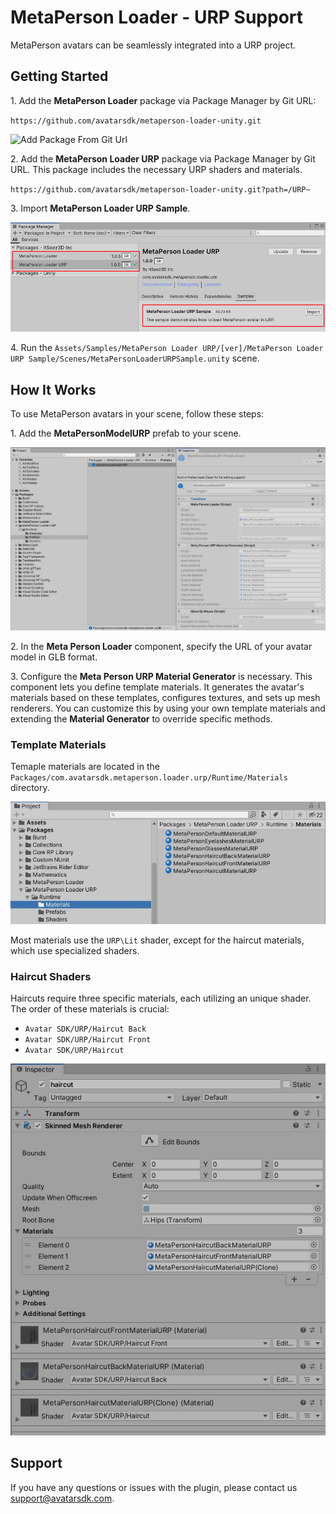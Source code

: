 # MetaPerson Loader - URP Support

MetaPerson avatars can be seamlessly integrated into a URP project.

## Getting Started

1\. Add the **MetaPerson Loader** package via Package Manager by Git URL:

`https://github.com/avatarsdk/metaperson-loader-unity.git`

![Add Package From Git Url](./Images/add_package_from_git_url.jpg "Add Package From Git Url")

2\. Add the **MetaPerson Loader URP** package via Package Manager by Git URL. This package includes the necessary URP shaders and materials.

`https://github.com/avatarsdk/metaperson-loader-unity.git?path=/URP~`

3\. Import **MetaPerson Loader URP Sample**.

![Import URP Sample](./Images/import_urp_sample.jpg "Import URP Sample")

4\. Run the `Assets/Samples/MetaPerson Loader URP/[ver]/MetaPerson Loader URP Sample/Scenes/MetaPersonLoaderURPSample.unity` scene.

## How It Works

To use MetaPerson avatars in your scene, follow these steps:

1\. Add the **MetaPersonModelURP** prefab to your scene.

![MetaPersonModelURP Prefab](./Images/metaperson_loader_urp_prefab.JPG "MetaPersonModelURP Prefab")

2\. In the **Meta Person Loader** component, specify the URL of your avatar model in GLB format.

3\. Configure the **Meta Person URP Material Generator** is necessary. This component lets you define template materials. It generates the avatar's materials based on these templates, configures textures, and sets up mesh renderers. You can customize this by using your own template materials and extending the **Material Generator** to override specific methods.

### Template Materials

Temaple materials are located in the `Packages/com.avatarsdk.metaperson.loader.urp/Runtime/Materials` directory.

![URP Temaple Materials](./Images/urp_template_materials.JPG "URP Temaple Materials")

Most materials use the `URP\Lit` shader, except for the haircut materials, which use specialized shaders.

### Haircut Shaders

Haircuts require three specific materials, each utilizing an unique shader. The order of these materials is crucial:

* `Avatar SDK/URP/Haircut Back`
* `Avatar SDK/URP/Haircut Front`
* `Avatar SDK/URP/Haircut`

![Haircut Materials](./Images/urp_haircut_materials.JPG "Haircut Materials")

## Support
If you have any questions or issues with the plugin, please contact us <support@avatarsdk.com>.

